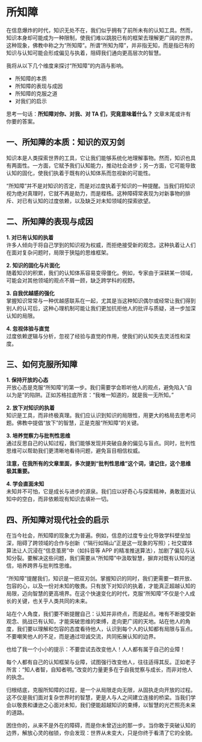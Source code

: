 # 所知障

在信息爆炸的时代，知识无处不在，我们似乎拥有了前所未有的认知工具。然而，知识本身却可能成为一种限制，使我们难以跳脱已有的框架去理解更广阔的世界。这种现象，佛教中称之为“所知障”。所谓“所知为障”，并非指无知，而是指已有的知识与认知可能会形成偏见与执着，阻碍我们通向更高层次的智慧。

我将从以下几个维度来探讨“所知障”的内涵与影响。

- 所知障的本质
- 所知障的表现与成因
- 所知障的克服之道
- 对我们的启示

思考一句话：**所知障对你、对我、对 TA 们，究竟意味着什么？** 文章末尾或许有你要的答案。

## 一、所知障的本质：知识的双刃剑

知识本是人类探索世界的工具，它让我们能够系统化地理解事物。然而，知识也具有两面性。一方面，它赋予我们认知能力，推动社会进步；另一方面，它可能导致认知的固化，使我们执着于既有的认知体系而忽视新的可能性。

“所知障”并不是对知识的否定，而是对过度执着于知识的一种提醒。当我们将知识视为绝对真理时，它就不再是助力，而是桎梏。这种障碍常表现为对新事物的排斥、对已有认知的过度依赖，以及缺乏对未知领域的探索欲望。

## 二、所知障的表现与成因

**1. 对已有认知的执着**  
许多人倾向于将自己学到的知识视为权威，而拒绝接受新的观念。这种执着让人们在面对复杂问题时，局限于狭隘的思维框架。

**2. 知识的固化与片面化**  
随着知识的积累，我们的认知体系容易变得僵化。例如，专家由于深耕某一领域，可能会对其他领域的观点不屑一顾，缺乏跨学科的视野。

**3. 自我优越感的强化**  
掌握知识常常与一种优越感联系在一起，尤其是当这种知识偶尔或经常让我们得到别人的认可后，这种心理机制可能让我们更加抗拒他人的批评与质疑，进一步加深认知的局限。

**4. 忽视体验与直觉**  
过度依赖逻辑与分析，忽视了经验与直觉的作用，使我们的认知失去灵活性和深度。

## 三、如何克服所知障

**1. 保持开放的心态**  
开放心态是克服“所知障”的第一步。我们需要学会聆听他人的观点，避免陷入“自以为是”的陷阱。正如苏格拉底所言：“我唯一知道的，就是我一无所知。”

**2. 放下对知识的执着**  
知识是工具，而非终极真理。我们应认识到知识的局限性，用更大的格局去思考问题。佛教中提倡“放下”的智慧，正是克服“所知障”的关键。

**3. 培养觉察力与批判性思维**  
通过反思自己的认知过程，我们能够发现并突破自身的偏见与盲点。同时，批判性思维可以帮助我们更清晰地看待问题，避免盲目相信权威。

**注意，在我所有的文章里面，多次提到“批判性思维”这个词，请记住，这个思维极其重要。**

**4. 学会直面未知**  
未知并不可怕，它是成长与进步的源泉。我们应以好奇心与探索精神，勇敢面对认知中的空白，而非依赖现有知识去填补一切。

## 四、所知障对现代社会的启示

在当今社会，所知障的现象尤为普遍。例如，信息的过度专业化导致学科壁垒加深，阻碍了跨领域的合作与创新（“隔行如隔山”正是这一现象的写照）；社交媒体算法让人沉浸在“信息茧房”中（如抖音等 APP 的精准推送算法），加剧了偏见与认知分裂。要解决这些问题，我们需要从“所知障”中汲取智慧，摒弃对既有认知的迷信，培养跨界与批判性思维。

“所知障”提醒我们，知识是一把双刃剑。掌握知识的同时，我们更需要一颗开放、包容的心，以及一份对未知的敬畏。只有放下对知识的执着，才能真正超越认知的局限，迈向智慧的更高境界。在这个快速变化的时代，克服“所知障”不仅是个人成长的关键，也关乎人类共同的未来。

站在个人角度，我们要不断提醒自己：认知并非终点，而是起点。唯有不断接受新观念、挑战已有认知，才能突破思维的束缚，走向更广阔的天地。站在他人的角度，我们要以理解和包容的态度看待他人，认识到每个人的认知都有局限与盲点。不要嘲笑他人的不足，而是通过坦诚交流，共同拓展认知的边界。

也给了我一个小小的提示：不要尝试去改变他人！人人都有属于自己的业障！

每个人都有自己的认知框架与业障，试图强行改变他人，往往适得其反。正如老子所言：“知人者智，自知者明。”改变的力量更多在于自我觉察与成长，而非对他人的执念。

归根结底，克服所知障的过程，是一个从局限走向无限，从固执走向开放的过程。这不仅是我们面对复杂世界时的智慧，更是人与人之间建立连接的桥梁。当我们学会以敬畏和谦逊之心面对未知，我们便能超越知识的束缚，以智慧的光芒照亮未来的道路。

困住你的，从来不是外在的障碍，而是你未曾迈出的那一步。当你敢于突破认知的边界，解放心灵的枷锁，你会发现：世界从未变大，只是你终于看清了它的全貌。
